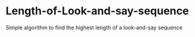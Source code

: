 # Length-of-Look-and-say-sequence
Simple algorithm to find the highest length of a look-and-say sequence
